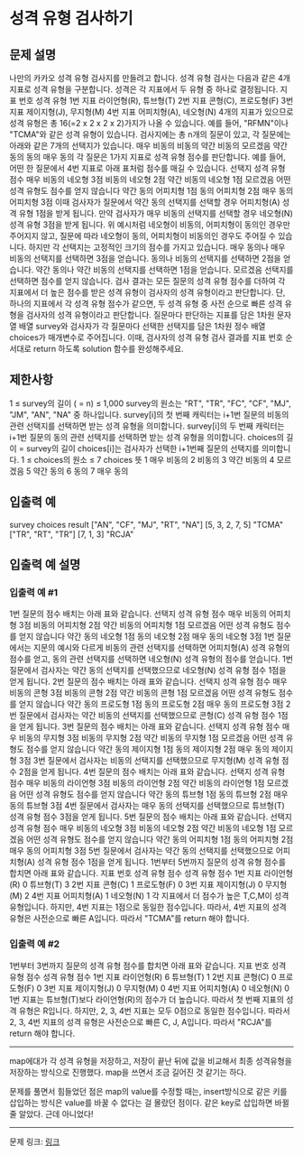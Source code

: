 # 성격 유형 검사하기
## 문제 설명

나만의 카카오 성격 유형 검사지를 만들려고 합니다.
성격 유형 검사는 다음과 같은 4개 지표로 성격 유형을 구분합니다. 성격은 각 지표에서 두 유형 중 하나로 결정됩니다.
지표 번호	성격 유형
1번 지표	라이언형(R), 튜브형(T)
2번 지표	콘형(C), 프로도형(F)
3번 지표	제이지형(J), 무지형(M)
4번 지표	어피치형(A), 네오형(N)
4개의 지표가 있으므로 성격 유형은 총 16(=2 x 2 x 2 x 2)가지가 나올 수 있습니다. 예를 들어, "RFMN"이나 "TCMA"와 같은 성격 유형이 있습니다.
검사지에는 총 n개의 질문이 있고, 각 질문에는 아래와 같은 7개의 선택지가 있습니다.
매우 비동의
비동의
약간 비동의
모르겠음
약간 동의
동의
매우 동의
각 질문은 1가지 지표로 성격 유형 점수를 판단합니다.
예를 들어, 어떤 한 질문에서 4번 지표로 아래 표처럼 점수를 매길 수 있습니다.
선택지	성격 유형 점수
매우 비동의	네오형 3점
비동의	네오형 2점
약간 비동의	네오형 1점
모르겠음	어떤 성격 유형도 점수를 얻지 않습니다
약간 동의	어피치형 1점
동의	어피치형 2점
매우 동의	어피치형 3점
이때 검사자가 질문에서 약간 동의 선택지를 선택할 경우 어피치형(A) 성격 유형 1점을 받게 됩니다. 만약 검사자가 매우 비동의 선택지를 선택할 경우 네오형(N) 성격 유형 3점을 받게 됩니다.
위 예시처럼 네오형이 비동의, 어피치형이 동의인 경우만 주어지지 않고, 질문에 따라 네오형이 동의, 어피치형이 비동의인 경우도 주어질 수 있습니다.
하지만 각 선택지는 고정적인 크기의 점수를 가지고 있습니다.
매우 동의나 매우 비동의 선택지를 선택하면 3점을 얻습니다.
동의나 비동의 선택지를 선택하면 2점을 얻습니다.
약간 동의나 약간 비동의 선택지를 선택하면 1점을 얻습니다.
모르겠음 선택지를 선택하면 점수를 얻지 않습니다.
검사 결과는 모든 질문의 성격 유형 점수를 더하여 각 지표에서 더 높은 점수를 받은 성격 유형이 검사자의 성격 유형이라고 판단합니다. 단, 하나의 지표에서 각 성격 유형 점수가 같으면, 두 성격 유형 중 사전 순으로 빠른 성격 유형을 검사자의 성격 유형이라고 판단합니다.
질문마다 판단하는 지표를 담은 1차원 문자열 배열 survey와 검사자가 각 질문마다 선택한 선택지를 담은 1차원 정수 배열 choices가 매개변수로 주어집니다. 이때, 검사자의 성격 유형 검사 결과를 지표 번호 순서대로 return 하도록 solution 함수를 완성해주세요.
## 제한사항
1 ≤ survey의 길이 ( = n) ≤ 1,000
survey의 원소는 "RT", "TR", "FC", "CF", "MJ", "JM", "AN", "NA" 중 하나입니다.
survey[i]의 첫 번째 캐릭터는 i+1번 질문의 비동의 관련 선택지를 선택하면 받는 성격 유형을 의미합니다.
survey[i]의 두 번째 캐릭터는 i+1번 질문의 동의 관련 선택지를 선택하면 받는 성격 유형을 의미합니다.
choices의 길이 = survey의 길이
choices[i]는 검사자가 선택한 i+1번째 질문의 선택지를 의미합니다.
1 ≤ choices의 원소 ≤ 7
choices	뜻
1	매우 비동의
2	비동의
3	약간 비동의
4	모르겠음
5	약간 동의
6	동의
7	매우 동의
## 입출력 예
survey	choices	result
["AN", "CF", "MJ", "RT", "NA"]	[5, 3, 2, 7, 5]	"TCMA"
["TR", "RT", "TR"]	[7, 1, 3]	"RCJA"
## 입출력 예 설명
### 입출력 예 #1
1번 질문의 점수 배치는 아래 표와 같습니다.
선택지	성격 유형 점수
매우 비동의	어피치형 3점
비동의	어피치형 2점
약간 비동의	어피치형 1점
모르겠음	어떤 성격 유형도 점수를 얻지 않습니다
약간 동의	네오형 1점
동의	네오형 2점
매우 동의	네오형 3점
1번 질문에서는 지문의 예시와 다르게 비동의 관련 선택지를 선택하면 어피치형(A) 성격 유형의 점수를 얻고, 동의 관련 선택지를 선택하면 네오형(N) 성격 유형의 점수를 얻습니다.
1번 질문에서 검사자는 약간 동의 선택지를 선택했으므로 네오형(N) 성격 유형 점수 1점을 얻게 됩니다.
2번 질문의 점수 배치는 아래 표와 같습니다.
선택지	성격 유형 점수
매우 비동의	콘형 3점
비동의	콘형 2점
약간 비동의	콘형 1점
모르겠음	어떤 성격 유형도 점수를 얻지 않습니다
약간 동의	프로도형 1점
동의	프로도형 2점
매우 동의	프로도형 3점
2번 질문에서 검사자는 약간 비동의 선택지를 선택했으므로 콘형(C) 성격 유형 점수 1점을 얻게 됩니다.
3번 질문의 점수 배치는 아래 표와 같습니다.
선택지	성격 유형 점수
매우 비동의	무지형 3점
비동의	무지형 2점
약간 비동의	무지형 1점
모르겠음	어떤 성격 유형도 점수를 얻지 않습니다
약간 동의	제이지형 1점
동의	제이지형 2점
매우 동의	제이지형 3점
3번 질문에서 검사자는 비동의 선택지를 선택했으므로 무지형(M) 성격 유형 점수 2점을 얻게 됩니다.
4번 질문의 점수 배치는 아래 표와 같습니다.
선택지	성격 유형 점수
매우 비동의	라이언형 3점
비동의	라이언형 2점
약간 비동의	라이언형 1점
모르겠음	어떤 성격 유형도 점수를 얻지 않습니다
약간 동의	튜브형 1점
동의	튜브형 2점
매우 동의	튜브형 3점
4번 질문에서 검사자는 매우 동의 선택지를 선택했으므로 튜브형(T) 성격 유형 점수 3점을 얻게 됩니다.
5번 질문의 점수 배치는 아래 표와 같습니다.
선택지	성격 유형 점수
매우 비동의	네오형 3점
비동의	네오형 2점
약간 비동의	네오형 1점
모르겠음	어떤 성격 유형도 점수를 얻지 않습니다
약간 동의	어피치형 1점
동의	어피치형 2점
매우 동의	어피치형 3점
5번 질문에서 검사자는 약간 동의 선택지를 선택했으므로 어피치형(A) 성격 유형 점수 1점을 얻게 됩니다.
1번부터 5번까지 질문의 성격 유형 점수를 합치면 아래 표와 같습니다.
지표 번호	성격 유형	점수	성격 유형	점수
1번 지표	라이언형(R)	0	튜브형(T)	3
2번 지표	콘형(C)	1	프로도형(F)	0
3번 지표	제이지형(J)	0	무지형(M)	2
4번 지표	어피치형(A)	1	네오형(N)	1
각 지표에서 더 점수가 높은 T,C,M이 성격 유형입니다.
하지만, 4번 지표는 1점으로 동일한 점수입니다. 따라서, 4번 지표의 성격 유형은 사전순으로 빠른 A입니다.
따라서 "TCMA"를 return 해야 합니다.
### 입출력 예 #2
1번부터 3번까지 질문의 성격 유형 점수를 합치면 아래 표와 같습니다.
지표 번호	성격 유형	점수	성격 유형	점수
1번 지표	라이언형(R)	6	튜브형(T)	1
2번 지표	콘형(C)	0	프로도형(F)	0
3번 지표	제이지형(J)	0	무지형(M)	0
4번 지표	어피치형(A)	0	네오형(N)	0
1번 지표는 튜브형(T)보다 라이언형(R)의 점수가 더 높습니다. 따라서 첫 번째 지표의 성격 유형은 R입니다.
하지만, 2, 3, 4번 지표는 모두 0점으로 동일한 점수입니다. 따라서 2, 3, 4번 지표의 성격 유형은 사전순으로 빠른 C, J, A입니다.
따라서 "RCJA"를 return 해야 합니다.

***

map에대가 각 성격 유형을 저장하고, 저장이 끝난 뒤에 값을 비교해서 최종 성격유형을 저장하는 방식으로 진행했다.
map을 쓰면서 조금 길어진 것 같기는 하다.

문제를 풀면서 힘들었던 점은 map의 value를 수정할 때는, insert방식으로 같은 키를 삽입하는 방식은 value를 바꿀 수 없다는 걸 몰랐던 점이다.
같은 key로 삽입하면 바뀔 줄 알았다. 근데 아니었다!

***
문제 링크: [링크](https://school.programmers.co.kr/learn/courses/30/lessons/118666)
